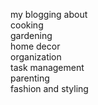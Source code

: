 my blogging about <br>
cooking<br>
gardening<br>
home decor<br>
organization<br>
task management<br>
parenting<br>
fashion and styling<br>
